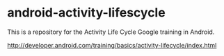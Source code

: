 # android-activity-lifescycle
This is a repository for the Activity Life Cycle Google training in Android.

http://developer.android.com/training/basics/activity-lifecycle/index.html
